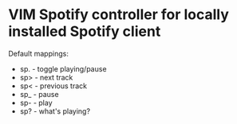 # VIM Spotify controller for locally installed Spotify client

Default mappings:

- <leader>sp. - toggle playing/pause
- <leader>sp> - next track
- <leader>sp< - previous track
- <leader>sp_ - pause
- <leader>sp- - play
- <leader>sp? - what's playing?




